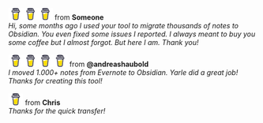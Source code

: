 <!--START_SECTION:buy-me-a-coffee--><div><img src="/assets/bmc-logo.png" width="30"><img src="/assets/bmc-logo.png" width="30"><img src="/assets/bmc-logo.png" width="30"> from <b>Someone</b> </div>  <div><i>Hi, some months ago I used your tool to migrate thousands of notes to Obsidian. You even fixed some issues I reported. I always meant to buy you some coffee but I almost forgot. But here I am. Thank you!</i></div><br>
<div><img src="/assets/bmc-logo.png" width="30"><img src="/assets/bmc-logo.png" width="30"><img src="/assets/bmc-logo.png" width="30"><img src="/assets/bmc-logo.png" width="30"> from <b>@andreashaubold</b> </div>  <div><i>I moved 1.000+ notes from Evernote to Obsidian. Yarle did a great job! Thanks for creating this tool!</i></div><br>
<div><img src="/assets/bmc-logo.png" width="30"> from <b>Chris</b> </div>  <div><i>Thanks for the quick transfer!</i></div><br><!--END_SECTION:buy-me-a-coffe-->
